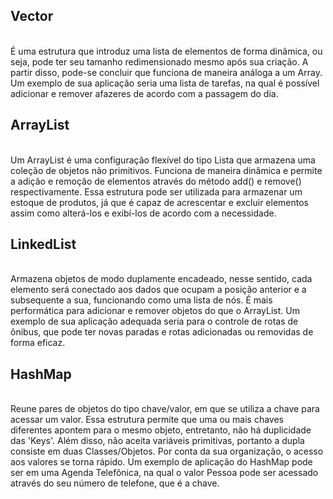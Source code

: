 ## Vector ##
<br/>
    É uma estrutura que introduz uma lista de elementos de forma dinâmica, ou seja, pode ter seu tamanho redimensionado mesmo após sua criação. A partir disso, pode-se concluir que funciona de maneira análoga a um Array. Um exemplo de sua aplicação seria uma lista de tarefas, na qual é possível adicionar e remover afazeres de acordo com a passagem do dia.
<br/>

## ArrayList ##
<br/>
    Um ArrayList é uma configuração flexível do tipo Lista que armazena uma coleção de objetos não primitivos. Funciona de maneira dinâmica e permite a adição e remoção de elementos através do método add() e remove() respectivamente. Essa estrutura pode ser utilizada para armazenar um estoque de produtos, já que é capaz de acrescentar e excluir elementos assim como alterá-los e exibí-los de acordo com a necessidade.
<br/>

## LinkedList ##
<br/>
    Armazena objetos de modo duplamente encadeado, nesse sentido, cada elemento será conectado aos dados que ocupam a posição anterior e a subsequente a sua, funcionando como uma lista de nós. É mais performática para adicionar e remover objetos do que o ArrayList. Um exemplo de sua aplicação adequada seria para o controle de rotas de ônibus, que pode ter novas paradas e rotas adicionadas ou removidas de forma eficaz.
<br/>

## HashMap ## 
<br/>
    Reune pares de objetos do tipo chave/valor, em que se utiliza a chave para acessar um valor. Essa estrutura permite que uma ou mais chaves diferentes apontem para o mesmo objeto, entretanto, não há duplicidade das 'Keys'. Além disso, não aceita variáveis primitivas, portanto a dupla consiste em duas Classes/Objetos. Por conta da sua organização, o acesso aos valores se torna rápido. Um exemplo de aplicação do HashMap pode ser em uma Agenda Telefônica, na qual o valor Pessoa pode ser acessado através do seu número de telefone, que é a chave.
<br/>


